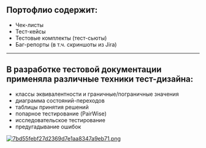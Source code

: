 ## Портофлио содержит:
- Чек-листы
- Тест-кейсы
- Тестовые комплекты (тест-сьюты)
- Баг-репорты (в т.ч. скриншоты из Jira)

___
## В разработке тестовой документации применяла различные техники тест-дизайна:
- классы эквивалентности и граничные/пограничные значения
- диаграмма состояний-переходов
- таблицы принятия решений
- попарное тестирование (PairWise)
- исследовательское тестирование
- предугадывание ошибок

[![7bd55febf27d2369d7e1aa8347a9eb71.png](https://i.postimg.cc/vHPbtb9J/7bd55febf27d2369d7e1aa8347a9eb71.png)](https://postimg.cc/QHW2XLfm)
